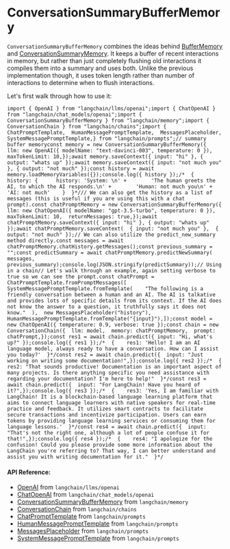 ConversationSummaryBufferMemory
===============================

`ConversationSummaryBufferMemory` combines the ideas behind [BufferMemory](/docs/modules/memory/how_to/buffer) and [ConversationSummaryMemory](/docs/modules/memory/how_to/summary). It keeps a buffer of recent interactions in memory, but rather than just completely flushing old interactions it compiles them into a summary and uses both. Unlike the previous implementation though, it uses token length rather than number of interactions to determine when to flush interactions.

Let's first walk through how to use it:

    import { OpenAI } from "langchain/llms/openai";import { ChatOpenAI } from "langchain/chat_models/openai";import { ConversationSummaryBufferMemory } from "langchain/memory";import { ConversationChain } from "langchain/chains";import {  ChatPromptTemplate,  HumanMessagePromptTemplate,  MessagesPlaceholder,  SystemMessagePromptTemplate,} from "langchain/prompts";// summary buffer memoryconst memory = new ConversationSummaryBufferMemory({  llm: new OpenAI({ modelName: "text-davinci-003", temperature: 0 }),  maxTokenLimit: 10,});await memory.saveContext({ input: "hi" }, { output: "whats up" });await memory.saveContext({ input: "not much you" }, { output: "not much" });const history = await memory.loadMemoryVariables({});console.log({ history });/*  {    history: {      history: 'System: \n' +        'The human greets the AI, to which the AI responds.\n' +        'Human: not much you\n' +        'AI: not much'    }  }*/// We can also get the history as a list of messages (this is useful if you are using this with a chat prompt).const chatPromptMemory = new ConversationSummaryBufferMemory({  llm: new ChatOpenAI({ modelName: "gpt-3.5-turbo", temperature: 0 }),  maxTokenLimit: 10,  returnMessages: true,});await chatPromptMemory.saveContext({ input: "hi" }, { output: "whats up" });await chatPromptMemory.saveContext(  { input: "not much you" },  { output: "not much" });// We can also utilize the predict_new_summary method directly.const messages = await chatPromptMemory.chatHistory.getMessages();const previous_summary = "";const predictSummary = await chatPromptMemory.predictNewSummary(  messages,  previous_summary);console.log(JSON.stringify(predictSummary));// Using in a chain// Let's walk through an example, again setting verbose to true so we can see the prompt.const chatPrompt = ChatPromptTemplate.fromPromptMessages([  SystemMessagePromptTemplate.fromTemplate(    "The following is a friendly conversation between a human and an AI. The AI is talkative and provides lots of specific details from its context. If the AI does not know the answer to a question, it truthfully says it does not know."  ),  new MessagesPlaceholder("history"),  HumanMessagePromptTemplate.fromTemplate("{input}"),]);const model = new ChatOpenAI({ temperature: 0.9, verbose: true });const chain = new ConversationChain({  llm: model,  memory: chatPromptMemory,  prompt: chatPrompt,});const res1 = await chain.predict({ input: "Hi, what's up?" });console.log({ res1 });/*  {    res1: 'Hello! I am an AI language model, always ready to have a conversation. How can I assist you today?'  }*/const res2 = await chain.predict({  input: "Just working on writing some documentation!",});console.log({ res2 });/*  {    res2: "That sounds productive! Documentation is an important aspect of many projects. Is there anything specific you need assistance with regarding your documentation? I'm here to help!"  }*/const res3 = await chain.predict({  input: "For LangChain! Have you heard of it?",});console.log({ res3 });/*  {    res3: 'Yes, I am familiar with LangChain! It is a blockchain-based language learning platform that aims to connect language learners with native speakers for real-time practice and feedback. It utilizes smart contracts to facilitate secure transactions and incentivize participation. Users can earn tokens by providing language learning services or consuming them for language lessons.'  }*/const res4 = await chain.predict({  input:    "That's not the right one, although a lot of people confuse it for that!",});console.log({ res4 });/*  {    res4: "I apologize for the confusion! Could you please provide some more information about the LangChain you're referring to? That way, I can better understand and assist you with writing documentation for it."  }*/

#### API Reference:

*   [OpenAI](/docs/api/llms_openai/classes/OpenAI) from `langchain/llms/openai`
*   [ChatOpenAI](/docs/api/chat_models_openai/classes/ChatOpenAI) from `langchain/chat_models/openai`
*   [ConversationSummaryBufferMemory](/docs/api/memory/classes/ConversationSummaryBufferMemory) from `langchain/memory`
*   [ConversationChain](/docs/api/chains/classes/ConversationChain) from `langchain/chains`
*   [ChatPromptTemplate](/docs/api/prompts/classes/ChatPromptTemplate) from `langchain/prompts`
*   [HumanMessagePromptTemplate](/docs/api/prompts/classes/HumanMessagePromptTemplate) from `langchain/prompts`
*   [MessagesPlaceholder](/docs/api/prompts/classes/MessagesPlaceholder) from `langchain/prompts`
*   [SystemMessagePromptTemplate](/docs/api/prompts/classes/SystemMessagePromptTemplate) from `langchain/prompts`